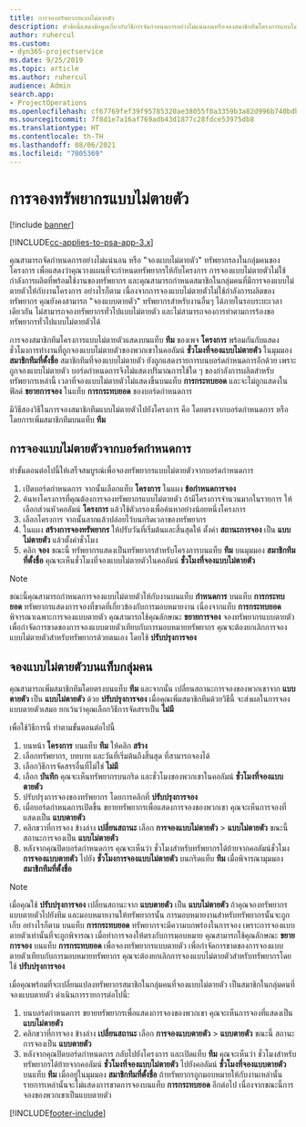```yaml
---
title: การจองทรัพยากรแบบไม่ตายตัว
description: หัวข้อนี้แสดงข้อมูลเกี่ยวกับวิธีการจัดกำหนดการอย่างไม่แน่นอนหรือจองสมาชิกทีมโครงการแบบไม่ตายตัว
author: ruhercul
ms.custom:
- dyn365-projectservice
ms.date: 9/25/2019
ms.topic: article
ms.author: ruhercul
audience: Admin
search.app:
- ProjectOperations
ms.openlocfilehash: cf67769fef39f95785320ae38055f0a3359b3a82d996b740bdb5d51e864f3d56
ms.sourcegitcommit: 7f8d1e7a16af769adb43d1877c28fdce53975db8
ms.translationtype: HT
ms.contentlocale: th-TH
ms.lasthandoff: 08/06/2021
ms.locfileid: "7005369"
---
```

# <a name="soft-book-a-resource"></a>การจองทรัพยากรแบบไม่ตายตัว

[!include [banner](../includes/psa-now-project-operations.md)]

[!INCLUDE[cc-applies-to-psa-app-3.x](../includes/cc-applies-to-psa-app-3x.md)]

คุณสามารถจัดกำหนดการอย่างไม่แน่นอน หรือ "จองแบบไม่ตายตัว" ทรัพยากรลงในกลุ่มคนของโครงการ เพื่อแสดงว่าคุณวางแผนที่จะกำหนดทรัพยากรให้กับโครงการ การจองแบบไม่ตายตัวไม่ใช้กำลังการผลิตที่พร้อมใช้งานของทรัพยากร และคุณสามารถกำหนดสมาชิกในกลุ่มคนที่มีการจองแบบไม่ตายตัวให้กับงานโครงการ อย่างไรก็ตาม เนื่องจากการจองแบบไม่ตายตัวไม่ใช้กำลังการผลิตของทรัพยากร คุณยังคงสามารถ "จองแบบตายตัว" ทรัพยากรสำหรับงานอื่นๆ ได้ภายในรอบระยะเวลาเดียวกัน ไม่สามารถจองทรัพยากรทั่วไปแบบไม่ตายตัว และไม่สามารถจองการทำตามการร้องขอทรัพยากรทั่วไปแบบไม่ตายตัวได้

การจองสมาชิกทีมโครงการแบบไม่ตายตัวแสดงบนแท็บ **ทีม** ของเพจ **โครงการ** พร้อมกันกับแสดงชั่วโมงการทำงานที่ถูกจองแบบไม่ตายตัวของพวกเขาในคอลัมน์ **ชั่วโมงที่จองแบบไม่ตายตัว** ในมุมมอง **สมาชิกทีมที่ตั้งชื่อ** สมาชิกทีมที่จองแบบไม่ตายตัว ยังถูกแสดงรายการบนบอร์ดกำหนดการอีกด้วย เพราะถูกจองแบบไม่ตายตัว บอร์ดกำหนดการจึงไม่แสดงปริมาณการใช้ใด ๆ ของกำลังการผลิตสำหรับทรัพยากรเหล่านี้ เวลาที่จองแบบไม่ตายตัวไม่แสดงขึ้นบนแท็บ **การกระทบยอด** และจะไม่ถูกแสดงในฟิลด์ **ขยายการจอง** ในแท็บ **การกระทบยอด** ของบอร์ดกำหนดการ 

มีวิธีสองวิธีในการจองสมาชิกทีมแบบไม่ตายตัวไปยังโครงการ คือ โดยตรงจากบอร์ดกำหนดการ หรือโดยการเพิ่มสมาชิกทีมบนแท็บ **ทีม** 

## <a name="soft-book-from-the-schedule-board"></a>การจองแบบไม่ตายตัวจากบอร์ดกำหนดการ
ทำขั้นตอนต่อไปนี้ให้เสร็จสมบูรณ์เพื่อจองทรัพยากรแบบไม่ตายตัวจากบอร์ดกำหนดการ 

1. เปิดบอร์ดกำหนดการ จากนั้นเลือกแท็บ **โครงการ** ในแผง **ข้อกำหนดการจอง**
2. ค้นหาโครงการที่คุณต้องการจองทรัพยากรแบบไม่ตายตัว ถ้ามีโครงการจำนวนมากในรายการ ให้เลือกส่วนหัวคอลัมน์ **โครงการ** แล้วใช้ตัวกรองเพื่อค้นหาอย่างน้อยหนึ่งโครงการ
3. เลือกโครงการ จากนั้นลากแล้วปล่อยไว้บนกริดเวลาของทรัพยากร
5. ในแผง **สร้างการจองทรัพยากร** ให้ปรับวันที่เริ่มต้นและสิ้นสุดให้ ตั้งค่า **สถานะการจอง** เป็น **แบบไม่ตายตัว** แล้วตั้งค่าชั่วโมง 
6. คลิก **จอง** ขณะนี้ ทรัพยากรแสดงเป็นทรัพยากรสำหรับโครงการบนแท็บ **ทีม** บนมุมมอง **สมาชิกทีมที่ตั้งชื่อ** คุณจะเห็นชั่วโมงที่จองแบบไม่ตายตัวในคอลัมน์ **ชั่วโมงที่จองแบบไม่ตายตัว**

> [!NOTE]
> ขณะนี้คุณสามารถกำหนดการจองแบบไม่ตายตัวให้กับงานบนแท็บ **กำหนดการ** บนแท็บ **การกระทบยอด** ทรัพยากรแสดงการจองที่ขาดที่เกี่ยวข้องกับการมอบหมายงาน เนื่องจากแท็บ **การกระทบยอด** พิจารณาเฉพาะการจองแบบตายตัว คุณสามารถใช้คุณลักษณะ **ขยายการจอง** จองทรัพยากรแบบตายตัว เพื่อกำจัดการขาดของการจองแบบตายตัวเทียบกับการมอบหมายทรัพยากร คุณจะต้องยกเลิกการจองแบบไม่ตายตัวสำหรับทรัพยากรด้วยตนเอง โดยใช้ **ปรับปรุงการจอง**

## <a name="soft-book-on-the-team-tab"></a>จองแบบไม่ตายตัวบนแท็บกลุ่มคน

คุณสามารถเพิ่มสมาชิกทีมโดยตรงบนแท็บ **ทีม** และจากนั้น เปลี่ยนสถานะการจองของพวกเขาจาก **แบบตายตัว** เป็น **แบบไม่ตายตัว** ด้วย **ปรับปรุงการจอง** เมื่อคุณเพิ่มสมาชิกทีมด้วยวิธีนี้ จะส่งผลในการจองแบบตายตัวเสมอ ยกเว้นว่าคุณเลือกวิธีการจัดสรรเป็น **ไม่มี**

เพื่อใช้วิธีการนี้ ทำตามขั้นตอนต่อไปนี้

1. บนหน้า **โครงการ** บนแท็บ **ทีม** ให้คลิก **สร้าง**
2. เลือกทรัพยากร, บทบาท และวันที่เริ่มต้นถึงสิ้นสุด ที่สามารถจองได้
3. เลือกวิธีการจัดสรรอื่นที่ไม่ใช่ **ไม่มี**
4. เลือก **บันทึก** คุณจะเห็นทรัพยากรบนกริด และชั่วโมงของพวกเขาในคอลัมน์ **ชั่วโมงที่จองแบบตายตัว**
5. ปรับปรุงการจองของทรัพยากร โดยการคลิกที่ **ปรับปรุงการจอง**
6. เมื่อบอร์ดกำหนดการเปิดขึ้น ขยายทรัพยากรเพื่อแสดงการจองของพวกเขา คุณจะเห็นการจองที่แสดงเป็น **แบบตายตัว**
7. คลิกขวาที่การจอง ข้างล่าง **เปลี่ยนสถานะ** เลือก **การจองแบบไม่ตายตัว** \> **แบบไม่ตายตัว** ขณะนี้ สถานะการจองเป็น **แบบไม่ตายตัว**
8. หลังจากคุณปิดบอร์ดกำหนดการ คุณจะเห็นว่า ชั่วโมงสำหรับทรัพยากรได้ย้ายจากคอลัมน์ชั่วโมง **การจองแบบตายตัว** ไปยัง **ชั่วโมงการจองแบบไม่ตายตัว** บนกริดแท็บ **ทีม** เมื่อพิจารณามุมมอง **สมาชิกทีมที่ตั้งชื่อ**

> [!NOTE]
> เมื่อคุณใช้ **ปรับปรุงการจอง** เปลี่ยนสถานะจาก **แบบตายตัว** เป็น **แบบไม่ตายตัว** ถ้าคุณจองทรัพยากรแบบตายตัวไปยังทีม และมอบหมายงานให้ทรัพยากรนั้น การมอบหมายงานสำหรับทรัพยากรนั้นจะถูกเก็บ อย่างไรก็ตาม บนแท็บ **การกระทบยอด** ทรัพยากรจะมีความบกพร่องในการจอง เพราะการจองแบบตายตัวเท่านั้นที่จะถูกพิจารณา เมื่อทำการจองให้ตรงกับการมอบหมาย คุณสามารถใช้คุณลักษณะ **ขยายการจอง** บนแท็บ **การกระทบยอด** เพื่อจองทรัพยากรแบบตายตัว เพื่อกำจัดการขาดของการจองแบบตายตัวเทียบกับการมอบหมายทรัพยากร คุณจะต้องยกเลิกการจองแบบไม่ตายตัวสำหรับทรัพยากรโดยใช้ **ปรับปรุงการจอง**

เมื่อคุณพร้อมที่จะเปลี่ยนแปลงทรัพยากรสมาชิกในกลุ่มคนที่จองแบบไม่ตายตัว เป็นสมาชิกในกลุ่มคนที่จองแบบตายตัว ดำเนินการรายการต่อไปนี้:

1. บนบอร์ดกำหนดการ ขยายทรัพยากรเพื่อแสดงการจองของพวกเขา คุณจะเห็นการจองที่แสดงเป็น **แบบไม่ตายตัว**
2. คลิกขวาที่การจอง ข้างล่าง **เปลี่ยนสถานะ** เลือก **การจองแบบตายตัว** \> **แบบตายตัว** ขณะนี้ สถานะการจองเป็น **แบบตายตัว**
3. หลังจากคุณปิดบอร์ดกำหนดการ กลับไปยังโครงการ และเปิดแท็บ **ทีม** คุณจะเห็นว่า ชั่วโมงสำหรับทรัพยากรได้ย้ายจากคอลัมน์ **ชั่วโมงที่จองแบบไม่ตายตัว** ไปยังคอลัมน์ **ชั่วโมงที่จองแบบตายตัว** บนแท็บ **ทีม** เมื่ออยู่ในมุมมอง **สมาชิกทีมที่ตั้งชื่อ** ถ้าทรัพยากรถูกมอบหมายให้กับงานเหล่านั้น รายการเหล่านั้นจะไม่แสดงการขาดการจองบนแท็บ **การกระทบยอด** อีกต่อไป เนื่องจากขณะนี้การจองของพวกเขาเป็นแบบตายตัว



[!INCLUDE[footer-include](../includes/footer-banner.md)]